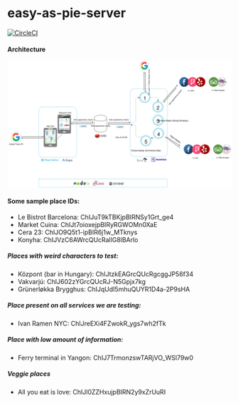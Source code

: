 # easy-as-pie-server

[![CircleCI](https://circleci.com/gh/chadhamre/easyaspie-server.svg?style=svg&circle-token=0535bedf2f6aeb24aed7da799e7b0fcf7aff0270)](https://circleci.com/gh/chadhamre/easyaspie-server)

#### Architecture

![Diagram](https://github.com/chadhamre/easyaspie-server/blob/develop/architecture.svg "Architecture")

#### Some sample place IDs:

* Le Bistrot Barcelona: ChIJuT9kTBKjpBIRNSy1Grt_ge4
* Market Cuina: ChIJt7oioxejpBIRyRGWOMn0XaE
* Cera 23: ChIJO9Q5t1-ipBIR6j1w_MTknys
* Konyha: ChIJVzC6AWrcQUcRallG8lBArlo

##### Places with weird characters to test:

* Központ (bar in Hungary): ChIJtzkEAGrcQUcRgcggJP56f34
* Vakvarjú: ChIJ602zYGrcQUcRJ-N5Gpjx7kg
* Grünerløkka Brygghus: ChIJqUdI5mhuQUYR1D4a-2P9sHA

##### Place present on all services we are testing:

* Ivan Ramen NYC: ChIJreEXi4FZwokR_ygs7wh2fTk

##### Place with low amount of information:

* Ferry terminal in Yangon: ChIJ7TrmonzswTARjVO_WSl79w0

##### Veggie places

* All you eat is love: ChIJl0ZZHxujpBIRN2y9xZrUuRI
